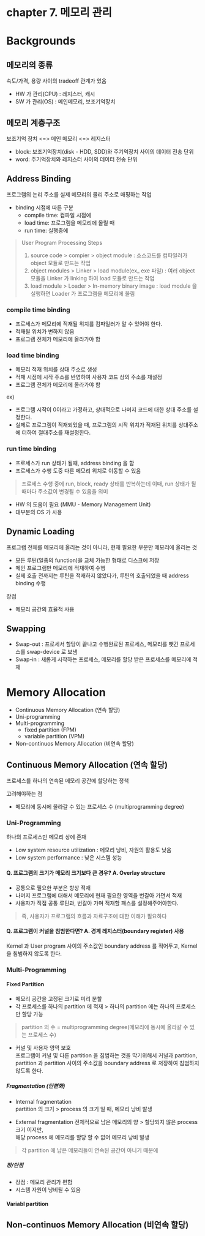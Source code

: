# chapter 7. 메모리 관리

# Backgrounds
## 메모리의 종류
속도/가격, 용량 사이의 tradeoff 관계가 있음

- HW 가 관리(CPU) : 레지스터, 캐시
- SW 가 관리(OS) : 메인메모리, 보조기억장치

## 메모리 계층구조
보조기억 장치 <=> 메인 메모리 <=> 레지스터
- block: 보조기억장치(disk - HDD, SDD)와 주기억장치 사이의 데이터 전송 단위
- word: 주기억장치와 레지스터 사이의 데이터 전송 단위

## Address Binding
프로그램의 논리 주소를 실제 메모리의 물리 주소로 매핑하는 작업

- binding 시점에 따른 구분
  - compile time: 컴파일 시점에
  - load time: 프로그램을 메모리에 올릴 때
  - run time: 실행중에

> User Program Processing Steps
> 1. source code > compier > object module : 소스코드를 컴파일러가 object 모듈로 만드는 작업
> 2. object modules > Linker > load module(ex_ exe 파일) : 여러 object 모듈을 Linker 가 linking 하여 load 모듈로 만드는 작업
> 3. load module > Loader > In-memory binary image : load module 을 실행하면 Loader 가 프로그램을 메모리에 올림

### compile time binding
- 프로세스가 메모리에 적재될 위치를 컴파일러가 알 수 있어야 한다.
- 적재될 위치가 변하지 않음
- 프로그램 전체가 메모리에 올라가야 함

### load time binding
- 메모리 적재 위치를 상대 주소로 생성
- 적재 시점에 시작 주소를 반영하여 사용자 코드 상의 주소를 재설정
- 프로그램 전체가 메모리에 올라가야 함

ex) 
- 프로그램 시작이 0이라고 가정하고, 상대적으로 나머지 코드에 대한 상대 주소를 설정한다.
- 실제로 프로그램이 적재되었을 때, 프로그램의 시작 위치가 적재된 위치를 상대주소에 더하여 절대주소를 재설정한다.

### run time binding
- 프로세스가 run 상태가 될때, address binding 을 함
- 프로세스가 수행 도중 다른 메모리 위치로 이동할 수 있음
> 프로세스 수행 중에 run, block, ready 상태를 반복하는데 이때, run 상태가 될 때마다 주소값이 변경될 수 있음을 의미

- HW 의 도움이 필요 (MMU - Memory Management Unit)
- 대부분의 OS 가 사용

## Dynamic Loading
프로그램 전체를 메모리에 올리는 것이 아니라, 현재 필요한 부분만 메모리에 올리는 것
- 모든 루틴(일종의 function)을 교체 가능한 형태로 디스크에 저장
- 메인 프로그램만 메모리에 적재하여 수행
- 실제 호출 전까지는 루틴을 적재하지 않았다가, 루틴의 호출되었을 때 address binding 수행


장점
- 메모리 공간의 효율적 사용

## Swapping
- Swap-out : 프로세서 할당이 끝나고 수행완료된 프로세스, 메모리를 뺏긴 프로세스를 swap-device 로 보냄
- Swap-in : 새롭게 시작하는 프로세스, 메모리를 할당 받은 프로세스를 메모리에 적재

# Memory Allocation
-  Continuous Memory Allocation (연속 할당)
  - Uni-programming
  - Multi-programming
    - fixed partition (FPM)
    - variable partition (VPM)
-  Non-continuos Memory Allocation (비연속 할당)

## Continuous Memory Allocation (연속 할당)
프로세스를 하나의 연속된 메모리 공간에 할당하는 정책

고려해야하는 점
- 메모리에 동시에 올라갈 수 있는 프로세스 수 (multiprogramming degree)

### Uni-Programming
하나의 프로세스만 메모리 상에 존재

- Low system resource utilization : 메모리 낭비, 자원의 활용도 낮음
- Low system performance : 낮은 시스템 성능

#### Q. 프로그램의 크기가 메모리 크기보다 큰 경우? A. Overlay structure
- 공통으로 필요한 부분은 항상 적재
- 나머지 프로그램에 대해서 메모리에 현재 필요한 영역을 번갈아 가면서 적재
- 사용자가 직접 공통 루틴과, 번갈아 가며 적재할 패스를 설정해주어야한다.
> 즉, 사용자가 프로그램의 흐름과 자료구조에 대한 이해가 필요하다

#### Q. 프로그램이 커널을 침범한다면? A. 경계 레지스터(boundary register) 사용
Kernel 과 User program 사이의 주소값인 boundary address 를 적어두고, 
Kernel 을 침범하지 않도록 한다.

### Multi-Programming
#### Fixed Partition
- 메모리 공간을 고정된 크기로 미리 분할
- 각 프로세스를 하나의 partition 에 적재 > 하나의 partition 에는 하나의 프로세스만 할당 가능
> partition 의 수 = multiprogramming degree(메모리에 동시에 올라갈 수 있는 프로세스 수)

- 커널 및 사용자 영역 보호   
프로그램이 커널 및 다른 partition 을 침범하는 것을 막기위해서 커널과 partition, partition 과 partition 사이의 주소값을 boundary address 로 저장하여 침범하지 않도록 한다.

##### Fragmentation (단편화)
- Internal fragmentation   
partition 의 크기 > process 의 크기 일 때, 메모리 낭비 발생

- External fragmentation
전체적으로 남은 메모리의 양 > 할당되지 않은 process 크기 이지만,   
해당 process 에 메모리를 할당 할 수 없어 메모리 낭비 발생
> 각 partition 에 남은 메모리들이 연속된 공간이 아니기 때문에

##### 장/단점
- 장점 : 메모리 관리가 편함
- 시스템 자원이 낭비될 수 있음

#### Variabl partition

## Non-continuos Memory Allocation (비연속 할당)

